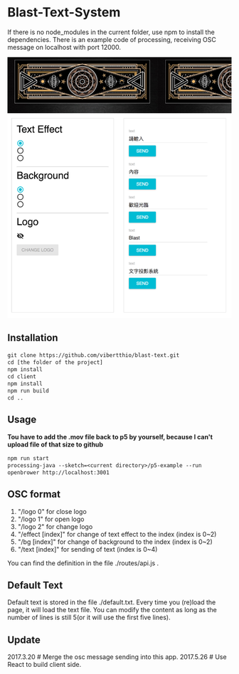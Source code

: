 # Blast-Text-System

If there is no node_modules in the current folder,
use npm to install the dependencies.
There is an example code of processing, receiving OSC message on localhost with port 12000.

![alt tag](https://github.com/vibertthio/blast-text/blob/master/demo.png)

## Installation

```
git clone https://github.com/vibertthio/blast-text.git
cd [the folder of the project]
npm install
cd client
npm install
npm run build
cd ..
```

## Usage

**Tou have to add the .mov file back to p5 by yourself, because I can't upload file of that size to github**

```
npm run start
processing-java --sketch=<current directory>/p5-example --run
openbrower http://localhost:3001
```

## OSC format
1.   "/logo 0" for close logo
2.   "/logo 1" for open logo
3.   "/logo 2" for change logo
4.   "/effect [index]" for change of text effect to the index (index is 0~2)
5.   "/bg [index]" for change of background to the index (index is 0~2)
6.   "/text [index]" for sending of text (index is 0~4)

You can find the definition in the file ./routes/api.js .

## Default Text
Default text is stored in the file ./default.txt.
Every time you (re)load the page, it will load the text file.
You can modify the content as long as the number of lines is still 5(or it will use the first five lines).

## Update
2017.3.20 # Merge the osc message sending into this app.
2017.5.26 # Use React to build client side.
